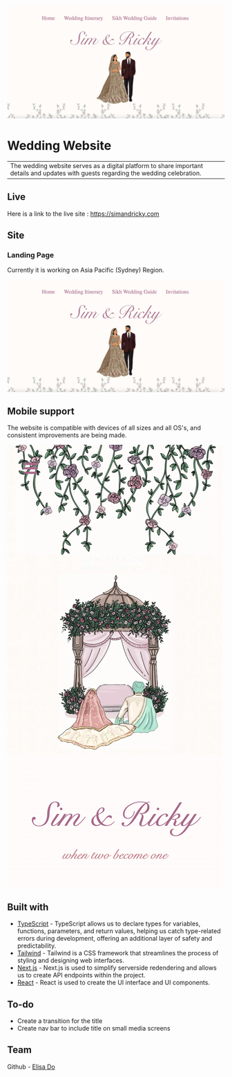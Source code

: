 # ![Wedding Website](./public/LandingPage.png)
# Wedding Website
<table>
<tr>
<td>
The wedding website serves as a digital platform to share important details and updates with guests regarding the wedding celebration.
</td>
</tr>
</table>


## Live
Here is a link to the live site :  https://simandricky.com


## Site

### Landing Page
Currently it is working on Asia Pacific (Sydney) Region.

![](./public/LandingPage.png)

## Mobile support
The website is compatible with devices of all sizes and all OS's, and consistent improvements are being made.

![](./public/LandingMobile.png)


## Built with

- [TypeScript](https://www.typescriptlang.org/) - TypeScript allows us to declare types for variables, functions, parameters, and return values, helping us catch type-related errors during development, offering an additional layer of safety and predictability.
- [Tailwind](https://tailwindcss.com/) - Tailwind is a CSS framework that streamlines the process of styling and designing web interfaces.
- [Next.js](https://nextjs.org/) - Next.js is used to simplify serverside redendering and allows us to create API endpoints within the project. 
- [React](https://react.dev/) - React is used to create the UI interface and  UI components.


## To-do
- Create a transition for the title
- Create nav bar to include title on small media screens


## Team

Github - 
[Elisa Do](https://github.com/ED0920/wedding) 



